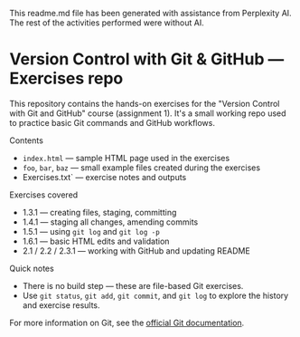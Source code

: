 
This readme.md file has been generated with assistance from Perplexity AI. The rest of the activities performed were without AI. 

# Version Control with Git & GitHub — Exercises repo

This repository contains the hands-on exercises for the "Version Control with Git and GitHub" course (assignment 1). It's a small working repo used to practice basic Git commands and GitHub workflows.

Contents
- `index.html` — sample HTML page used in the exercises
- `foo`, `bar`, `baz` — small example files created during the exercises
- Exercises.txt` — exercise notes and outputs

Exercises covered
- 1.3.1 — creating files, staging, committing
- 1.4.1 — staging all changes, amending commits
- 1.5.1 — using `git log` and `git log -p`
- 1.6.1 — basic HTML edits and validation
- 2.1 / 2.2 / 2.3.1 — working with GitHub and updating README

Quick notes
- There is no build step — these are file-based Git exercises.
- Use `git status`, `git add`, `git commit`, and `git log` to explore the history and exercise results.

For more information on Git, see the
[official Git documentation](https://git-scm.com/).

